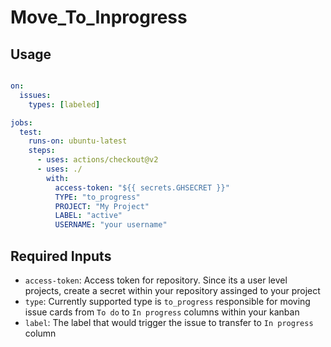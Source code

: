 # Move_To_Inprogress

## Usage

```yml

on:
  issues:
    types: [labeled]

jobs:
  test:
    runs-on: ubuntu-latest
    steps:
      - uses: actions/checkout@v2
      - uses: ./
        with:
          access-token: "${{ secrets.GHSECRET }}"
          TYPE: "to_progress"
          PROJECT: "My Project"
          LABEL: "active"
          USERNAME: "your username" 
```


## Required Inputs

- `access-token`: Access token for repository. Since its a user level projects, create a secret within your repository assinged to your project
- `type`: Currently supported type is ` to_progress ` responsible for moving issue cards from ` To do ` to ` In progress ` columns within your kanban
- `label`: The label that would trigger the issue to transfer to `In progress` column
